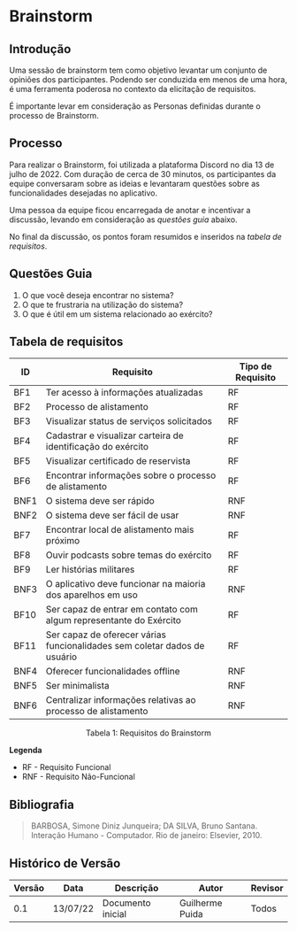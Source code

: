 # Brainstorm

## Introdução

Uma sessão de brainstorm tem como objetivo levantar um conjunto de opiniões dos participantes.
Podendo ser conduzida em menos de uma hora, é uma ferramenta poderosa no contexto da elicitação de requisitos.

É importante levar em consideração as Personas definidas durante o processo de Brainstorm.

## Processo

Para realizar o Brainstorm, foi utilizada a plataforma Discord no dia 13 de julho de 2022.
Com duração de cerca de 30 minutos, os participantes da equipe conversaram sobre as ideias e levantaram questões sobre as funcionalidades desejadas no aplicativo.

Uma pessoa da equipe ficou encarregada de anotar e incentivar a discussão, levando em consideração as _questões guia_ abaixo.

No final da discussão, os pontos foram resumidos e inseridos na _tabela de requisitos_.

## Questões Guia

1. O que você deseja encontrar no sistema?
2. O que te frustraria na utilização do sistema?
3. O que é útil em um sistema relacionado ao exército?

## Tabela de requisitos

| ID | Requisito                                                                    | Tipo de Requisito |
|----|------------------------------------------------------------------------------|-------------------|
| BF1 | Ter acesso à informações atualizadas                                        | RF |
| BF2 | Processo de alistamento                                                     | RF |
| BF3 | Visualizar status de serviços solicitados                                   | RF |
| BF4 | Cadastrar e visualizar carteira de identificação do exército                | RF |
| BF5 | Visualizar certificado de reservista                                        | RF |
| BF6 | Encontrar informações sobre o processo de alistamento                       | RF |
| BNF1 | O sistema deve ser rápido                                                  | RNF |
| BNF2 | O sistema deve ser fácil de usar                                           | RNF |
| BF7 | Encontrar local de alistamento mais próximo                                 | RF |
| BF8 | Ouvir podcasts sobre temas do exército                                      | RF |
| BF9 | Ler histórias militares                                                     | RF |
| BNF3 | O aplicativo deve funcionar na maioria dos aparelhos em uso                | RNF |
| BF10 | Ser capaz de entrar em contato com algum representante do Exército         | RF |
| BF11 | Ser capaz de oferecer várias funcionalidades sem coletar dados de usuário  | RF |
| BNF4 | Oferecer funcionalidades offline                                           | RNF |
| BNF5 | Ser minimalista                                                            | RNF |
| BNF6 | Centralizar informações relativas ao processo de alistamento               | RNF |

<center><figcaption>Tabela 1: Requisitos do Brainstorm</figcaption></center>

**Legenda**

* RF - Requisito Funcional
* RNF - Requisito Não-Funcional

## Bibliografia

> BARBOSA, Simone Diniz Junqueira; DA SILVA, Bruno Santana. Interação Humano - Computador. Rio de janeiro: Elsevier, 2010.

## Histórico de Versão

| Versão | Data | Descrição | Autor | Revisor |
|--------|------|-----------|-------|---------|
| 0.1 | 13/07/22 | Documento inicial | Guilherme Puida | Todos |
